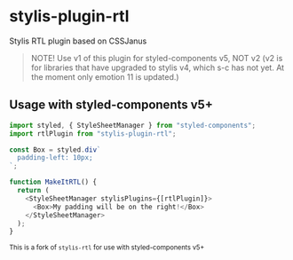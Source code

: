 # stylis-plugin-rtl

Stylis RTL plugin based on CSSJanus

> NOTE! Use v1 of this plugin for styled-components v5, NOT v2 (v2 is for libraries that have upgraded to stylis v4, which s-c has not yet. At the moment only emotion 11 is updated.)

## Usage with styled-components v5+

```javascript
import styled, { StyleSheetManager } from "styled-components";
import rtlPlugin from "stylis-plugin-rtl";

const Box = styled.div`
  padding-left: 10px;
`;

function MakeItRTL() {
  return (
    <StyleSheetManager stylisPlugins={[rtlPlugin]}>
      <Box>My padding will be on the right!</Box>
    </StyleSheetManager>
  );
}
```

<small>This is a fork of `stylis-rtl` for use with styled-components v5+</small>
